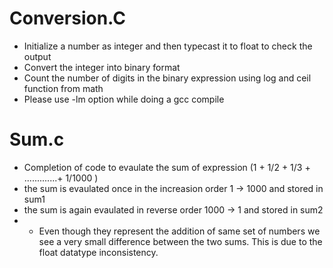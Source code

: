 # Conversion.C

- Initialize a number as integer and then typecast it to float to check the output
- Convert the integer into binary format
- Count the number of digits in the binary expression using log and ceil function from math 
- Please use -lm option while doing a gcc compile

# Sum.c

- Completion of code to evaulate the sum of expression (1 + 1/2 + 1/3 + .............+ 1/1000 )
- the sum is evaulated once in the increasion order 1 -> 1000 and stored in sum1
- the sum is again evaulated in reverse order 1000 -> 1 and stored in sum2
- - Even though they represent the addition of same set of numbers we see a very small difference between the two sums. This is due to the float datatype inconsistency.